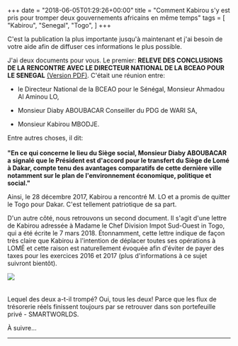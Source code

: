 
+++
date = "2018-06-05T01:29:26+00:00"
title = "Comment Kabirou s'y est pris pour tromper deux gouvernements africains en même temps"
tags = [
    "Kabirou",
    "Senegal",
    "Togo",
]
+++

C'est la publication la plus importante jusqu'à maintenant et j'ai besoin de votre aide afin de diffuser ces informations le plus possible.

<!--more-->

J'ai deux documents pour vous. Le premier:
**RELEVE DES CONCLUSIONS DE LA RENCONTRE AVEC LE DIRECTEUR NATIONAL DE LA BCEAO POUR LE SENEGAL** [(Version PDF)](https://res.cloudinary.com/vincentstradic/image/upload/v1524652202/post7A/post7A_doc1.pdf). C'était une réunion entre:

- le Directeur National de la BCEAO pour le Sénégal, Monsieur Ahmadou Al Aminou LO,

- Monsieur Diaby ABOUBACAR Conseiller du PDG de WARI SA,

- Monsieur Kabirou MBODJE.

Entre autres choses, il dit:<br></br>
**"En ce qui concerne le lieu du Siège social, Monsieur Diaby ABOUBACAR a signalé que le Président est d'accord pour le transfert du Siège de Lomé à Dakar, compte tenu des avantages comparatifs de cette dernière ville notamment sur le plan de l'environnement économique, politique et social."**

Ainsi, le 28 décembre 2017, Kabirou a rencontré M. LO et a promis de quitter le Togo pour Dakar. C'est tellement patriotique de sa part.

D'un autre côté, nous retrouvons un second document. Il s'agit d'une lettre de Kabirou adressée à Madame le Chef Division Impot Sud-Ouest in Togo, qui a été écrite le 7 mars 2018. Étonnamment, cette lettre indique de façon très claire que Kabirou à l'intention de déplacer toutes ses opérations à LOMÉ et cette raison est naturellement évoquée afin d'éviter de payer des taxes pour les exercices 2016 et 2017 (plus d'informations à ce sujet suivront bientôt).

<div class="container" style="width:auto">
  <a target="blank" href="https://res.cloudinary.com/vincentstradic/image/upload/v1524651851/post7A/post7A_pic1.jpg">
    <img src="https://res.cloudinary.com/vincentstradic/image/upload/v1524651851/post7A/post7A_pic1.jpg" style="max-width:100%">
  </a>
</div>
<br></br>
Lequel des deux a-t-il trompé? Oui, tous les deux! Parce que les flux de trésorerie réels finissent toujours par se retrouver dans son portefeuille privé - SMARTWORLDS.

À suivre...
<hr>
